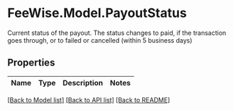 # FeeWise.Model.PayoutStatus
Current status of the payout. The status changes to paid, if the transaction goes through, or to failed or cancelled (within 5 business days) 

## Properties

Name | Type | Description | Notes
------------ | ------------- | ------------- | -------------

[[Back to Model list]](../README.md#documentation-for-models) [[Back to API list]](../README.md#documentation-for-api-endpoints) [[Back to README]](../README.md)

